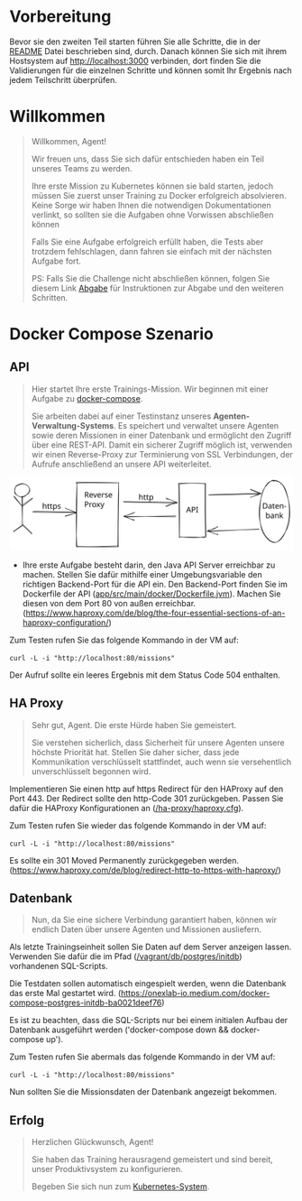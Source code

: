 # Vorbereitung
Bevor sie den zweiten Teil starten führen Sie alle Schritte, die in der [README](../../README.md) Datei beschrieben sind, durch. Danach können Sie sich mit ihrem Hostsystem auf <http://localhost:3000> verbinden, dort finden Sie die Validierungen für die einzelnen Schritte und können somit Ihr Ergebnis nach jedem Teilschritt überprüfen.

# Willkommen

> Willkommen, Agent!
>
> Wir freuen uns, dass Sie sich dafür entschieden haben ein Teil unseres Teams zu werden.
>
> Ihre erste Mission zu Kubernetes können sie bald starten, jedoch müssen Sie zuerst unser Training zu Docker erfolgreich absolvieren.
> Keine Sorge wir haben Ihnen die notwendigen Dokumentationen verlinkt, so sollten sie die Aufgaben ohne Vorwissen abschließen können
>
> Falls Sie eine Aufgabe erfolgreich erfüllt haben, die Tests aber trotzdem fehlschlagen, dann fahren sie einfach mit der nächsten Aufgabe fort.
>
> PS: Falls Sie die Challenge nicht abschließen können, folgen Sie diesem Link [Abgabe](./4_Abgabe.md) für Instruktionen zur Abgabe und den weiteren Schritten.

# Docker Compose Szenario

## API

> Hier startet Ihre erste Trainings-Mission. Wir beginnen mit einer Aufgabe zu [docker-compose](https://docs.docker.com/compose/).
> 
> Sie arbeiten dabei auf einer Testinstanz unseres **Agenten-Verwaltung-Systems**. Es speichert und verwaltet unsere Agenten sowie deren Missionen in einer Datenbank und ermöglicht den Zugriff über eine REST-API.
> Damit ein sicherer Zugriff möglich ist, verwenden wir einen Reverse-Proxy zur Terminierung von SSL Verbindungen, der Aufrufe anschließend an unsere API weiterleitet.

![Zugriffs Ablauf](../access-flow-diagram.svg)

- Ihre erste Aufgabe besteht darin, den Java API Server erreichbar zu machen. Stellen Sie dafür mithilfe einer Umgebungsvariable den richtigen Backend-Port für die API ein. Den Backend-Port finden Sie im Dockerfile der API ([app/src/main/docker/Dockerfile.jvm](../../app/src/main/docker/Dockerfile.jvm)). Machen Sie diesen von dem Port 80 von außen erreichbar. (<https://www.haproxy.com/de/blog/the-four-essential-sections-of-an-haproxy-configuration/>)

Zum Testen rufen Sie das folgende Kommando in der VM auf: 

```curl -L -i "http://localhost:80/missions"```

Der Aufruf sollte ein leeres Ergebnis mit dem Status Code 504 enthalten.

## HA Proxy

> Sehr gut, Agent. Die erste Hürde haben Sie gemeistert.
> 
> Sie verstehen sicherlich, dass Sicherheit für unsere Agenten unsere höchste Priorität hat. Stellen Sie daher sicher, dass jede Kommunikation verschlüsselt stattfindet, auch wenn sie versehentlich unverschlüsselt begonnen wird.

Implementieren Sie einen http auf https Redirect für den HAProxy auf den Port 443. Der Redirect sollte den http-Code 301 zurückgeben. Passen Sie dafür die HAProxy Konfigurationen an ([/ha-proxy/haproxy.cfg](../../ha-proxy/haproxy.cfg)).

Zum Testen rufen Sie wieder das folgende Kommando in der VM auf:

```curl -L -i "http://localhost:80/missions"```

Es sollte ein 301 Moved Permanently zurückgegeben werden. (<https://www.haproxy.com/de/blog/redirect-http-to-https-with-haproxy/>)

## Datenbank

> Nun, da Sie eine sichere Verbindung garantiert haben, können wir endlich Daten über unsere Agenten und Missionen ausliefern.

Als letzte Trainingseinheit sollen Sie Daten auf dem Server anzeigen lassen. Verwenden Sie dafür die im Pfad ([/vagrant/db/postgres/initdb](../../db/postgres/initdb)) vorhandenen SQL-Scripts.

Die Testdaten sollen automatisch eingespielt werden, wenn die Datenbank das erste Mal gestartet wird. (<https://onexlab-io.medium.com/docker-compose-postgres-initdb-ba0021deef76>)

Es ist zu beachten, dass die SQL-Scripts nur bei einem initialen Aufbau der Datenbank ausgeführt werden ('docker-compose down && docker-compose up').

Zum Testen rufen Sie abermals das folgende Kommando in der VM auf:

```curl -L -i "http://localhost:80/missions"``` 

Nun sollten Sie die Missionsdaten der Datenbank angezeigt bekommen.

## Erfolg

> Herzlichen Glückwunsch, Agent!
> 
> Sie haben das Training herausragend gemeistert und sind bereit, unser Produktivsystem zu konfigurieren.
> 
> Begeben Sie sich nun zum [Kubernetes-System](./3_Cluster-Setup.md).
